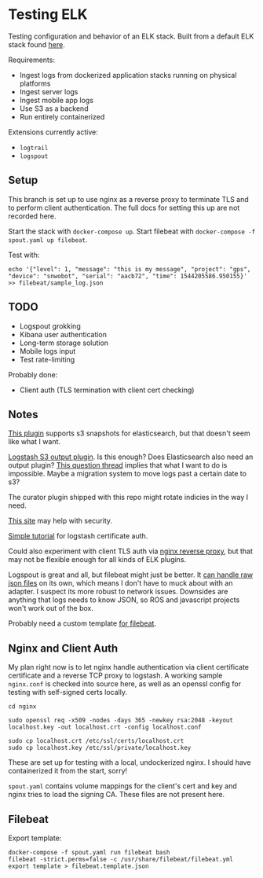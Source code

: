 # Testing ELK

Testing configuration and behavior of an ELK stack. Built from a default ELK stack found [here](https://github.com/deviantony/docker-elk). 

Requirements:
- Ingest logs from dockerized application stacks running on physical platforms 
- Ingest server logs
- Ingest mobile app logs
- Use S3 as a backend
- Run entirely containerized

Extensions currently active:
- `logtrail`
- `logspout`

## Setup 

This branch is set up to use nginx as a reverse proxy to terminate TLS and to perform client authentication. The full docs for setting this up are not recorded here.

Start the stack with `docker-compose up`. Start filebeat with `docker-compose -f spout.yaml up filebeat`. 

Test with:

```
echo '{"level": 1, "message": "this is my message", "project": "gps", "device": "snwobot", "serial": "aacb72", "time": 1544205586.950155}' >> filebeat/sample_log.json 
```

## TODO

- Logspout grokking
- Kibana user authentication
- Long-term storage solution
- Mobile logs input
- Test rate-limiting

Probably done:
- Client auth (TLS termination with client cert checking)

## Notes

[This plugin](https://www.elastic.co/guide/en/elasticsearch/plugins/current/repository-s3.html) supports s3 snapshots for elasticsearch, but that doesn't seem like what I want.

[Logstash S3 output plugin](https://www.elastic.co/guide/en/logstash/current/plugins-outputs-s3.html). Is this enough? Does Elasticsearch also need an output plugin? [This question thread](https://discuss.elastic.co/t/send-logs-to-aws-s3/42914) implies that what I want to do is impossible. Maybe a migration system to move logs past a certain date to s3?

The curator plugin shipped with this repo might rotate indicies in the way I need.

[This site](https://elk-docker.readthedocs.io/) may help with security.

[Simple tutorial](http://www.inanzzz.com/index.php/post/en5u/adding-ssl-security-to-log-forwarding-from-filebeat-to-elasticsearch-logstash-kibana-elk-stack-and-filebeat-on-ubuntu-14-04) for logstash certificate auth.

Could also experiment with client TLS auth via [nginx reverse proxy](https://fardog.io/blog/2017/12/30/client-side-certificate-authentication-with-nginx/), but that may not be flexible enough for all kinds of ELK plugins.

Logspout is great and all, but filebeat might just be better. It [can handle raw json files](https://www.elastic.co/blog/structured-logging-filebeat) on its own, which means I don't have to muck about with an adapter. I suspect its more robust to network issues. Downsides are anything that logs needs to know JSON, so ROS and javascript projects won't work out of the box.

Probably need a custom template [for filebeat](https://discuss.elastic.co/t/custom-filebeat-template-for-json-log-lines/114761/7).

## Nginx and Client Auth

My plan right now is to let nginx handle authentication via client certificate certificate and a reverse TCP proxy to logstash. A working sample `nginx.conf` is checked into source here, as well as an openssl config for testing with self-signed certs locally.

```
cd nginx

sudo openssl req -x509 -nodes -days 365 -newkey rsa:2048 -keyout localhost.key -out localhost.crt -config localhost.conf

sudo cp localhost.crt /etc/ssl/certs/localhost.crt
sudo cp localhost.key /etc/ssl/private/localhost.key
```

These are set up for testing with a local, undockerized nginx. I should have containerized it from the start, sorry!

`spout.yaml` contains volume mappings for the client's cert and key and nginx tries to load the signing CA. These files are not present here. 

## Filebeat

Export template:

```
docker-compose -f spout.yaml run filebeat bash
filebeat -strict.perms=false -c /usr/share/filebeat/filebeat.yml export template > filebeat.template.json
```
